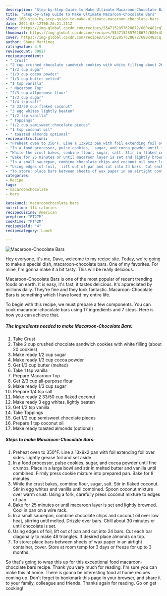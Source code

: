 ```yaml
---
description: "Step-by-Step Guide to Make Ultimate Macaroon-Chocolate Bars"
title: "Step-by-Step Guide to Make Ultimate Macaroon-Chocolate Bars"
slug: 160-step-by-step-guide-to-make-ultimate-macaroon-chocolate-bars
date: 2021-08-12T00:26:21.211Z
image: https://img-global.cpcdn.com/recipes/5547152857628672/680x482cq70/macaroon-chocolate-bars-recipe-main-photo.jpg
thumbnail: https://img-global.cpcdn.com/recipes/5547152857628672/680x482cq70/macaroon-chocolate-bars-recipe-main-photo.jpg
cover: https://img-global.cpcdn.com/recipes/5547152857628672/680x482cq70/macaroon-chocolate-bars-recipe-main-photo.jpg
author: Shane Martinez
ratingvalue: 4.9
reviewcount: 39827
recipeingredient:
- " Crust"
- "2 cup crushed chocolate sandwich cookies with white filling about 20 cookies"
- "1/2 cup sugar"
- "1/3 cup cocoa powder"
- "1/3 cup butter melted"
- "1 tsp vanilla"
- " Macaroon Top"
- "2/3 cup allpurpose flour"
- "1/3 cup sugar"
- "1/4 tsp salt"
- "2 33/50 cup flaked coconut"
- "3 egg whites lightly beaten"
- "1/2 tsp vanilla"
- " Toppings"
- "1/2 cup semisweet chocolate pieces"
- "1 tsp coconut oil"
- " toasted almonds optional"
recipeinstructions:
- "Preheat oven to 350°F. Line a 13x9x2 pan with foil extending foil over sides.  Lightly grease foil and set aside."
- "In a food processor, pulse cookies,  sugar, and cocoa powder until fine crumbs. Place in a large bowl and stir in melted butter and vanilla until combined. Firmly press cookie mixture into prepared pan. Bake for 8 minutes."
- "While the crust bakes, combine flour, sugar, salt. Stir in flaked coconut.  Stir in egg whites and vanilla until combined.   Spoon coconut mixture over warm crust.  Using a fork, carefully press coconut mixture to edges of pan."
- "Bake for 25 minutes or until macaroon layer is set and lightly browned. Cool in pan on a wire rack."
- "In a small saucepan, combine chocolate chips and coconut oil over low heat, stirring until melted. Drizzle over bars.  Chill about 30 minutes or until chocolate is set."
- "Using edges of foil,  lift out of pan and cut into 24 bars. Cut each bar diagonally to make 48 triangles. If desired place almonds on top."
- "To store: place bars between sheets of wax paper in an airtight container, cover.  Store at room temp for 3 days or freeze for up to 3 months."
categories:
- Recipe
tags:
- macaroonchocolate
- bars

katakunci: macaroonchocolate bars 
nutrition: 114 calories
recipecuisine: American
preptime: "PT27M"
cooktime: "PT42M"
recipeyield: "4"
recipecategory: Lunch

---
```



![Macaroon-Chocolate Bars](https://img-global.cpcdn.com/recipes/5547152857628672/680x482cq70/macaroon-chocolate-bars-recipe-main-photo.jpg)

Hey everyone, it's me, Dave, welcome to my recipe site. Today, we're going to make a special dish, macaroon-chocolate bars. One of my favorites. For mine, I'm gonna make it a bit tasty. This will be really delicious.



Macaroon-Chocolate Bars is one of the most popular of recent trending foods on earth. It is easy, it's fast, it tastes delicious. It's appreciated by millions daily. They're fine and they look fantastic. Macaroon-Chocolate Bars is something which I have loved my entire life.


To begin with this recipe, we must prepare a few components. You can cook macaroon-chocolate bars using 17 ingredients and 7 steps. Here is how you can achieve that.

<!--inarticleads1-->

##### The ingredients needed to make Macaroon-Chocolate Bars:

1. Take  Crust
1. Take 2 cup crushed chocolate sandwich cookies with white filling (about 20 cookies)
1. Make ready 1/2 cup sugar
1. Make ready 1/3 cup cocoa powder
1. Get 1/3 cup butter (melted)
1. Take 1 tsp vanilla
1. Prepare  Macaroon Top
1. Get 2/3 cup all-purpose flour
1. Make ready 1/3 cup sugar
1. Prepare 1/4 tsp salt
1. Make ready 2 33/50 cup flaked coconut
1. Make ready 3 egg whites, lightly beaten
1. Get 1/2 tsp vanilla
1. Take  Toppings
1. Get 1/2 cup semisweet chocolate pieces
1. Prepare 1 tsp coconut oil
1. Make ready  toasted almonds (optional)




<!--inarticleads2-->

##### Steps to make Macaroon-Chocolate Bars:

1. Preheat oven to 350°F. Line a 13x9x2 pan with foil extending foil over sides.  Lightly grease foil and set aside.
1. In a food processor, pulse cookies,  sugar, and cocoa powder until fine crumbs. Place in a large bowl and stir in melted butter and vanilla until combined. Firmly press cookie mixture into prepared pan. Bake for 8 minutes.
1. While the crust bakes, combine flour, sugar, salt. Stir in flaked coconut.  Stir in egg whites and vanilla until combined.   Spoon coconut mixture over warm crust.  Using a fork, carefully press coconut mixture to edges of pan.
1. Bake for 25 minutes or until macaroon layer is set and lightly browned. Cool in pan on a wire rack.
1. In a small saucepan, combine chocolate chips and coconut oil over low heat, stirring until melted. Drizzle over bars.  Chill about 30 minutes or until chocolate is set.
1. Using edges of foil,  lift out of pan and cut into 24 bars. Cut each bar diagonally to make 48 triangles. If desired place almonds on top.
1. To store: place bars between sheets of wax paper in an airtight container, cover.  Store at room temp for 3 days or freeze for up to 3 months.




So that's going to wrap this up for this exceptional food macaroon-chocolate bars recipe. Thank you very much for reading. I'm sure you can make this at home. There is gonna be interesting food at home recipes coming up. Don't forget to bookmark this page in your browser, and share it to your family, colleague and friends. Thanks again for reading. Go on get cooking!
